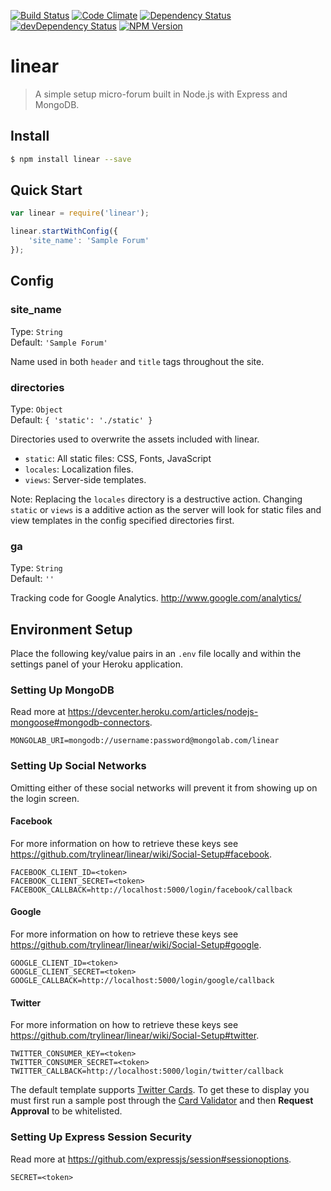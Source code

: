 [![Build Status](https://travis-ci.org/trylinear/linear.svg)](https://travis-ci.org/trylinear/linear)
[![Code Climate](https://codeclimate.com/github/trylinear/linear/badges/gpa.svg)](https://codeclimate.com/github/trylinear/linear)
[![Dependency Status](https://david-dm.org/trylinear/linear.svg?style=flat)](https://david-dm.org/trylinear/linear/)
[![devDependency Status](https://david-dm.org/trylinear/linear/dev-status.svg?style=flat)](https://david-dm.org/trylinear/linear/#info=devDependencies)
[![NPM Version](http://img.shields.io/npm/v/linear.svg?style=flat)](https://www.npmjs.org/package/linear/)

# linear

> A simple setup micro-forum built in Node.js with Express and MongoDB.

## Install

```bash
$ npm install linear --save
```

## Quick Start

```javascript
var linear = require('linear');

linear.startWithConfig({
    'site_name': 'Sample Forum'
});
```

## Config

### site_name

Type: `String`  
Default: `'Sample Forum'`

Name used in both `header` and `title` tags throughout the site.

### directories

Type: `Object`  
Default: `{ 'static': './static' }`

Directories used to overwrite the assets included with linear.

- `static`: All static files: CSS, Fonts, JavaScript
- `locales`: Localization files.
- `views`: Server-side templates.

Note: Replacing the `locales` directory is a destructive action. Changing `static` or `views` is a additive action as the server will look for static files and view templates in the config specified directories first.

### ga

Type: `String`  
Default: `''`

Tracking code for Google Analytics. <http://www.google.com/analytics/>

## Environment Setup

Place the following key/value pairs in an `.env` file locally and within the settings panel of your Heroku application.

### Setting Up MongoDB

Read more at <https://devcenter.heroku.com/articles/nodejs-mongoose#mongodb-connectors>.

```
MONGOLAB_URI=mongodb://username:password@mongolab.com/linear
```

### Setting Up Social Networks

Omitting either of these social networks will prevent it from showing up on the login screen.

#### Facebook

For more information on how to retrieve these keys see <https://github.com/trylinear/linear/wiki/Social-Setup#facebook>.

```
FACEBOOK_CLIENT_ID=<token>
FACEBOOK_CLIENT_SECRET=<token>
FACEBOOK_CALLBACK=http://localhost:5000/login/facebook/callback
```

#### Google

For more information on how to retrieve these keys see <https://github.com/trylinear/linear/wiki/Social-Setup#google>.

```
GOOGLE_CLIENT_ID=<token>
GOOGLE_CLIENT_SECRET=<token>
GOOGLE_CALLBACK=http://localhost:5000/login/google/callback
```

#### Twitter

For more information on how to retrieve these keys see <https://github.com/trylinear/linear/wiki/Social-Setup#twitter>.

```
TWITTER_CONSUMER_KEY=<token>
TWITTER_CONSUMER_SECRET=<token>
TWITTER_CALLBACK=http://localhost:5000/login/twitter/callback
```

The default template supports [Twitter Cards](https://dev.twitter.com/cards/overview). To get these to display you must first run a sample post through the [Card Validator](https://cards-dev.twitter.com/validator) and then **Request Approval** to be whitelisted.

### Setting Up Express Session Security

Read more at <https://github.com/expressjs/session#sessionoptions>.

```
SECRET=<token>
```
